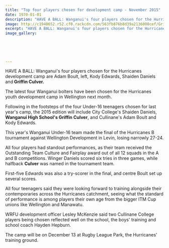 ```yaml
---
title: "Top four players chosen for development camp - November 2015"
date: 1970-01-01
description: "HAVE A BALL: Wanganui's four players chosen for the Hurricanes development camp are Adam Boult, left, Kody Edwards, Shaiden Daniels and WHS student Griffin Culver; Wanganui Chronicle article 7/11/15.."
image: http://c1940652.r52.cf0.rackcdn.com/563fb876b8d39a2136000cef/Griffin-Culver.Dev-Camp-7.11.15-chron.jpg
excerpt: "HAVE A BALL: Wanganui's four players chosen for the Hurricanes development camp are Adam Boult, left, Kody Edwards, Shaiden Daniels, and Wanganui High School student Griffin Culver."
image_gallery:
    
    
    
    
    
---
```


<p><span>HAVE A BALL: Wanganui's four players chosen for the Hurricanes development camp are Adam Boult, left, Kody Edwards, Shaiden Daniels and<strong>&nbsp;Griffin Culver.</strong></span></p>
<p>The latest four Wanganui bolters have been chosen for the Hurricanes youth development camp in Wellington next month.</p>
<p>Following in the footsteps of the four Under-16 teenagers chosen for last year's camp, the 2015 edition will include City College's Shaiden Daniels, <strong>Wanganui High School's Griffin Culver</strong>, and Cullinane's Adam Boult and Kody Edwards.</p>
<p>This year's Wanganui Under-16 team made the final of the Hurricanes B tournament against Wellington Development in Levin, losing narrowly 27-24.</p>
<p>All four players had standout performances, as their team received the Outstanding Team Culture and Fairplay award out of all 12 squads in the A and B competitions. Winger Daniels scored six tries in three games, while halfback <strong>Culver</strong> was named in the tournament team.</p>
<p>First-five Edwards was also a try-scorer in the final, and centre Boult set up several scores.</p>
<p>All four teenagers said they were looking forward to training alongside their contemporaries across the Hurricanes catchment, seeing what the standard of performance is among players their own age from the bigger ITM Cup unions like Wellington and Manawatu.</p>
<p>WRFU development officer Lesley McKenzie said two Cullinane College players being chosen reflected well on the school, the boys' training and school coach Hayden Hepburn.</p>
<p>The camp will be on December 13 at Rugby League Park, the Hurricanes' training ground.</p>

